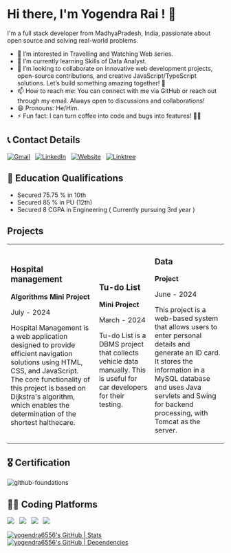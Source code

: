 # Hi there, I'm Yogendra Rai ! 👋

I'm a full stack developer from MadhyaPradesh, India, passionate about open source and solving real-world problems.
- 👀 I’m interested in Travelling and Watching Web series.
- 🌱 I’m currently learning Skills of Data Analyst.
- 💞️ I’m looking to collaborate on innovative web development projects, open-source contributions, and creative JavaScript/TypeScript solutions. Let’s build something amazing together! 🚀
- 📫 How to reach me: You can connect with me via GitHub or reach out through my email. Always open to discussions and collaborations!
- 😄 Pronouns: He/Him.
- ⚡ Fun fact: I can turn coffee into code and bugs into features! 🚀😄
## 📞 Contact Details

<a href="mailto:yogendrarai910@gmail.com"><img alt="Gmail" src="https://img.shields.io/badge/Gmail-D14836?style=for-the-badge&logo=gmail&logoColor=white" /></a> &nbsp;
<a href="https://www.linkedin.com/in/yogendra-rai-98ba31289/"><img alt="LinkedIn" src="https://img.shields.io/badge/LinkedIn-0077B5?style=for-the-badge&logo=linkedin&logoColor=white"/></a> &nbsp;
<a href="https://singular-naiad-8f92f6.netlify.app/"><img alt="Website" src="https://img.shields.io/badge/website-000000?style=for-the-badge&logo=About.me&logoColor=white"/></a> &nbsp;
<a href="https://linktr.ee/yogendra_rai"><img alt="Linktree" src="https://img.shields.io/badge/linktree-39E09B?style=for-the-badge&logo=linktree&logoColor=white"/></a> &nbsp;

## 📖 Education Qualifications

- Secured 75.75 % in 10th
- Secured 85 % in PU (12th)
- Secured 8 CGPA in Engineering ( Currently pursuing 3rd year )

## Projects

<table>
  <tr>
    <td>
      <h3>Hospital management</h3>
      <p><strong>Algorithms Mini Project</strong></p>
      <p>July - 2024</p>
      <p>Hospital Management is a web application designed to provide efficient navigation solutions using HTML, CSS, and JavaScript. The core functionality of this project is based on Dijkstra's algorithm, which enables the determination of the shortest halthecare.</p>
    </td>
    <td>
      <h3>Tu-do List</h3>
      <p><strong> Mini Project</strong></p>
      <p>March - 2024</p>
      <p>Tu-do List is a DBMS project that collects vehicle data manually. This is useful for car developers for their testing.</p>
    </td>
    <td>
      <h3>Data</h3>
      <p><strong>Project</strong></p>
      <p>June - 2024</p>
      <p>This project is a web-based system that allows users to enter personal details and generate an ID card. It stores the information in a MySQL database and uses Java servlets and Swing for backend processing, with Tomcat as the server.</p>
    </td>
  </tr>
</table>

## 🎖️ Certification 
![github-foundations]()


## 👨‍💻 Coding Platforms

<a href="https://www.hackerrank.com/profile/yogendrarai910"><img src="https://img.shields.io/badge/-Hackerrank-2EC866?style=for-the-badge&logo=HackerRank&logoColor=white"/></a> &nbsp;
<a href="https://leetcode.com/u/yogi94/"><img src="https://img.shields.io/badge/-LeetCode-FFA116?style=for-the-badge&logo=LeetCode&logoColor=black"/></a> &nbsp;
<a href="https://www.geeksforgeeks.org/user/yogendracv9k/"><img src="https://img.shields.io/badge/GeeksforGeeks-298D46?style=for-the-badge&logo=geeksforgeeks&logoColor=white"/></a> &nbsp;
<a href="https://www.codechef.com/users/slow_fort_60"><img src="https://img.shields.io/badge/Codechef-%23B92B27.svg?&style=for-the-badge&logo=Codechef&logoColor=white"/></a> &nbsp;

[![yogendra6556's GitHub | Stats](https://stats.quine.sh/yogendra6556/github?theme=dark)](https://quine.sh?utm_source=widgets&utm_campaign=dhruvabhat24)
[![yogendra6556's GitHub | Dependencies](https://stats.quine.sh/yogendra6556/dependencies?theme=dark)](https://quine.sh?utm_source=widgets&utm_campaign=dhruvabhat24)

<!---
Yogendra6556/Yogendra6556 is a ✨ special ✨ repository because its `README.md` (this file) appears on your GitHub profile.
You can click the Preview link to take a look at your changes.
--->
